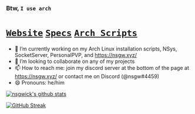 ### Btw, `I use arch`

<!--
**nsgwick/nsgwick** is a ✨ _special_ ✨ repository because its `README.md` (this file) appears on your GitHub profile.

Here are some ideas to get you started:

- 🔭 I’m currently working on ...
- 🌱 I’m currently learning ...
- 👯 I’m looking to collaborate on ...
- 🤔 I’m looking for help with ...
- 💬 Ask me about ...
- 📫 How to reach me: ...
- 😄 Pronouns: ...
- ⚡ Fun fact: ...
-->

# [`Website`](https://nsgw.xyz) [`Specs`](https://nsgw.xyz/specs) [`Arch Scripts`](https://github.com/nsgwick/ArchScripts)

- 🔭 I’m currently working on my Arch Linux installation scripts, NSys, SocketServer, PersonalPVP, and https://nsgw.xyz/
- 👯 I’m looking to collaborate on any of my projects 
- 📫 How to reach me: join my discord server at the bottom of the page at https://nsgw.xyz/ or contact me on Discord (@nsgw#4459)
- 😄 Pronouns: he/him

[![nsgwick's github stats](https://github-readme-stats.vercel.app/api?username=nsgwick&show_icons=true&include_all_commits=true&theme=maroongold)](https://github.com/nsgwick/nsgwick)

[![GitHub Streak](https://github-readme-streak-stats.herokuapp.com/?user=nsgwick&theme=maroongold)](https://git.io/streak-stats)
